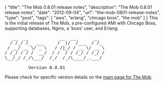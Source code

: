 {
  "title": "The Mob 0.8.01 release notes",
  "description": "The Mob 0.8.01 release notes",
  "date": "2012-09-04",
  "url": "the-mob-0801-release-notes",
  "type": "post",
  "tags": [
    "aws",
    "erlang",
    "chicago boss",
    "the mob"
  ]
}
This is the initial release of The Mob, a pre-configured AMI with Chicago Boss, supporting databases, Nginx, a 'boss' user, and Erlang. 

<pre>
   __  __            __  ___      __   
  / /_/ /_  ___     /  |/  /___  / /_  
 / __/ __ \/ _ \   / /|_/ / __ \/ __ \ 
/ /_/ / / /  __/  / /  / / /_/ / /_/ / 
\__/_/ /_/\___/  /_/  /_/\____/_.___/  

         Version 0.8.01
</pre>

Please check for specific version details on the [main page for The Mob](http://imperialwicket.com/the-mob).
